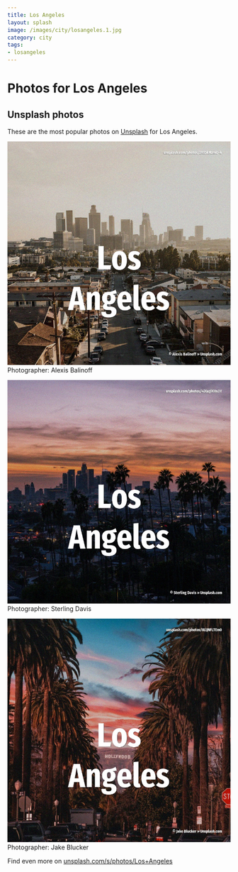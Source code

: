 ```yaml
---
title: Los Angeles
layout: splash
image: /images/city/losangeles.1.jpg
category: city
tags:
- losangeles
---
```

# Photos for Los Angeles
 
## Unsplash photos
These are the most popular photos on [Unsplash](https://unsplash.com) for Los Angeles.
 
![Los Angeles](/images/city/losangeles.1.jpg)
Photographer:  Alexis Balinoff
 
![Los Angeles](/images/city/losangeles.2.jpg)
Photographer:  Sterling Davis
 
![Los Angeles](/images/city/losangeles.3.jpg)
Photographer:  Jake Blucker
 
Find even more on [unsplash.com/s/photos/Los+Angeles](https://unsplash.com/s/photos/Los+Angeles)
 
